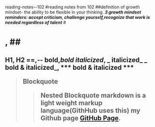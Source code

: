 reading-notes--102
#reading notes from 102
##definition of growth mindset- the ability to be flexible in your thinking.
***3 growth mindset reminders: accept criticism, challenge yourself,recognize that work is needed regardless of talent***
#<H1>, ## <H2>
 H1, H2
 ==,--
  **bold**,_bold_
  *italicized*, _ italicized_
  **_ bold & italicized_**, *** bold & italicized ***
>Blockquote
>
>>Nested Blockquote
 markdown is a light weight markup language(GithHub uses this)
**my Github page** [GitHub Page](https://github.com/mariaka86/reading-notes-102/edit/main/README.md).
